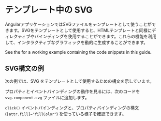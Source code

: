 # テンプレート中の SVG

AngularアプリケーションではSVGファイルをテンプレートとして使うことができます。SVGをテンプレートとして使用すると、HTMLテンプレートと同様にディレクティブやバインディングを使用することができます。これらの機能を利用して、インタラクティブなグラフィックを動的に生成することができます。

<div class="alert is-helpful">

See the <live-example name="template-syntax"></live-example> for a working example containing the code snippets in this guide.

</div>

## SVG構文の例

次の例では、SVG をテンプレートとして使用するための構文を示しています。

<code-example path="template-syntax/src/app/svg.component.ts" header="src/app/svg.component.ts"></code-example>

プロパティとイベントバインディングの動作を見るには、次のコードを `svg.component.svg` ファイルに追加します。

<code-example path="template-syntax/src/app/svg.component.svg" header="src/app/svg.component.svg"></code-example>

`click()` イベントバインディングと、プロパティバインディングの構文 (`[attr.fill]="fillColor"`)
を使っている様子を確認できます。
